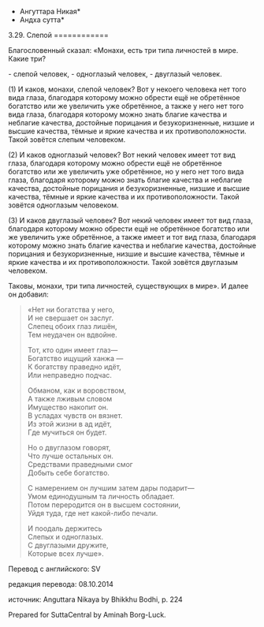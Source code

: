 * Ангуттара Никая*
* Андха сутта*

3\.29\. Слепой
\=\=\=\=\=\=\=\=\=\=\=\=

Благословенный сказал: «Монахи, есть три типа личностей в мире\. Какие три?

\- слепой человек,
\- одноглазый человек,
\- двуглазый человек\.

\(1\) И каков, монахи, слепой человек? Вот у некоего человека нет того вида глаза, благодаря которому можно обрести ещё не обретённое богатство или же увеличить уже обретённое, а также у него нет того вида глаза, благодаря которому можно знать благие качества и неблагие качества, достойные порицания и безукоризненные, низшие и высшие качества, тёмные и яркие качества и их противоположности\. Такой зовётся слепым человеком\.

\(2\) И каков одноглазый человек? Вот некий человек имеет тот вид глаза, благодаря которому можно обрести ещё не обретённое богатство или же увеличить уже обретённое, но у него нет того вида глаза, благодаря которому можно знать благие качества и неблагие качества, достойные порицания и безукоризненные, низшие и высшие качества, тёмные и яркие качества и их противоположности\. Такой зовётся одноглазым человеком\.

\(3\) И каков двуглазый человек? Вот некий человек имеет тот вид глаза, благодаря которому можно обрести ещё не обретённое богатство или же увеличить уже обретённое, а также имеет и тот вид глаза, благодаря которому можно знать благие качества и неблагие качества, достойные порицания и безукоризненные, низшие и высшие качества, тёмные и яркие качества и их противоположности\. Такой зовётся двуглазым человеком\.

Таковы, монахи, три типа личностей, существующих в мире»\. И далее он добавил:

> «Нет ни богатства у него,  
> И не свершает он заслуг\.  
> Слепец обоих глаз лишён,  
> Тем неудачен он вдвойне\.  
>   
> Тот, кто один имеет глаз—  
> Богатство ищущий ханжа —  
> К богатству праведно идёт,  
> Или неправедно подчас\.  
>   
> Обманом, как и воровством,  
> А также лживым словом  
> Имущество накопит он\.  
> В усладах чувств он вязнет\.  
> Из этой жизни в ад идёт,  
> Где мучиться он будет\.  
>   
> Но о двуглазом говорят,  
> Что лучше остальных он\.  
> Средствами праведными смог  
> Добыть себе богатство\.  
>   
> С намерением он лучшим затем дары подарит—  
> Умом единодушным та личность обладает\.  
> Потом переродится он в высшем состоянии,  
> Уйдя туда, где нет какой\-либо печали\.  
>   
> И поодаль держитесь  
> Слепых и одноглазых\.  
> С двуглазыми дружите,  
> Которые всех лучше»\.

Перевод с английского: SV

редакция перевода: 08\.10\.2014

источник: Anguttara Nikaya by Bhikkhu Bodhi, p\. 224

Prepared for SuttaCentral by Aminah Borg\-Luck\.